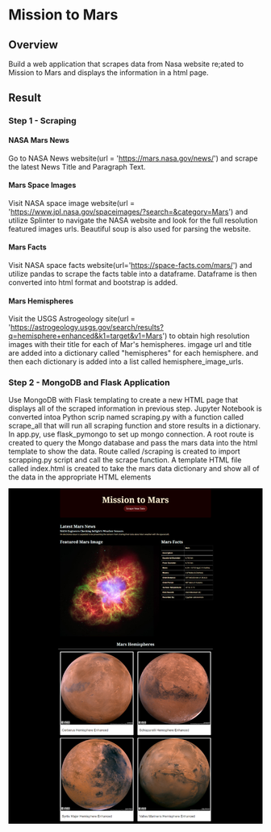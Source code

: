 # Mission to Mars

## Overview
Build a web application that scrapes data from Nasa website re;ated to Mission to Mars and displays the information in a html page.

## Result
### Step 1 - Scraping
#### NASA Mars News 
Go to NASA News website(url = 'https://mars.nasa.gov/news/') and scrape the latest News Title and Paragraph Text.


#### Mars Space Images 
Visit NASA space image website(url = 'https://www.jpl.nasa.gov/spaceimages/?search=&category=Mars') and utilize Splinter to navigate the NASA website and look for the full resolution featured images urls. 
Beautiful soup is also used for parsing the website.

#### Mars Facts
Visit NASA space facts website(url='https://space-facts.com/mars/') and utilize pandas to scrape the facts table into a dataframe. Dataframe is then converted into html format and bootstrap is added.

#### Mars Hemispheres
Visit the USGS Astrogeology site(url = 'https://astrogeology.usgs.gov/search/results?q=hemisphere+enhanced&k1=target&v1=Mars') to obtain high resolution images with their title for each of Mar's hemispheres. 
imgage url and title are added into a dictionary called "hemispheres" for each hemisphere. and then each dictionary is added into a list called 
hemisphere_image_urls.


### Step 2 - MongoDB and Flask Application
Use MongoDB with Flask templating to create a new HTML page that displays all of the scraped information in previous step.
Jupyter Notebook is converted intoa Python scrip named scraping.py with a function called scrape_all that will run all scraping function and store results in a dictionary.
In app.py, use flask_pymongo to set up mongo connection.
A root route is created to query the Mongo database and pass the mars data into the html template to show the data.
Route called /scraping is created to import scrapping.py script and call the scrape function.
A template HTML file called index.html is created to take the mars data dictionary and show all of the data in the appropriate HTML elements

<img src="screenshot.png" width="900"> 

